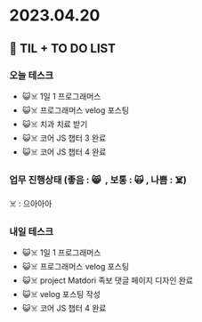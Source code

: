 # 2023.04.20

## 📓 TIL + TO DO LIST

### 오늘 테스크

- 😺☠️ 1일 1 프로그래머스
- 😺☠️ 프로그래머스 velog 포스팅
- 😺☠️ 치과 치료 받기
- 😺☠️ 코어 JS 챕터 3 완료
- 😺☠️ 코어 JS 챕터 4 완료

### 업무 진행상태 (좋음 : 😸  , 보통 : 🙀 , 나쁨 : ☠️)

☠️ : 으아아아

### 내일 테스크

- 😺☠️ 1일 1 프로그래머스
- 😺☠️ 프로그래머스 velog 포스팅
- 😺☠️ project Matdori 족보 댓글 페이지 디자인 완료
- 😺☠️ velog 포스팅 작성
- 😺☠️ 코어 JS 챕터 4 완료
